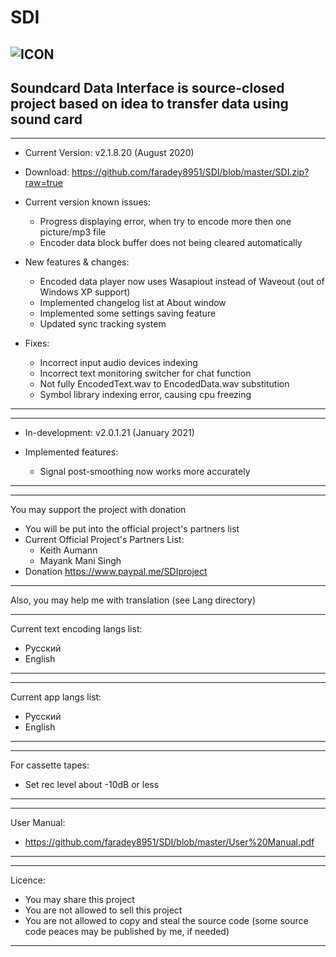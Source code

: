 # SDI 
![ICON](https://i112.fastpic.ru/big/2020/0527/15/8ee92ed9e628774e94b9de0538401315.png)
-----------------------------
Soundcard Data Interface is source-closed project based on idea to transfer data using sound card
-----------------------------

-----------------------------
* Current Version: v2.1.8.20 (August 2020)
- Download: https://github.com/faradey8951/SDI/blob/master/SDI.zip?raw=true

* Current version known issues:
	- Progress displaying error, when try to encode more then one picture/mp3 file
	- Encoder data block buffer does not being cleared automatically
	
* New features & changes:
	- Encoded data player now uses Wasapiout instead of Waveout (out of Windows XP support)
	- Implemented changelog list at About window
	- Implemented some settings saving feature
	- Updated sync tracking system
* Fixes:
	- Incorrect input audio devices indexing
	- Incorrect text monitoring switcher for chat function
	- Not fully EncodedText.wav to EncodedData.wav substitution
	- Symbol library indexing error, causing cpu freezing
-----------------------------
-----------------------------
* In-development: v2.0.1.21 (January 2021)

* Implemented features:
	- Signal post-smoothing now works more accurately
-----------------------------

-----------------------------
You may support the project with donation
- You will be put into the official project's partners list
- Current Official Project's Partners List:
  * Keith Aumann
  * Mayank Mani Singh
- Donation https://www.paypal.me/SDIproject
-----------------------------

Also, you may help me with translation (see Lang directory)

-----------------------------
Current text encoding langs list:
- Русский
- English
-----------------------------

-----------------------------
Current app langs list:
- Русский
- English
-----------------------------

-----------------------------
For cassette tapes:
- Set rec level about -10dB or less
-----------------------------

-----------------------------
User Manual:
- https://github.com/faradey8951/SDI/blob/master/User%20Manual.pdf
-----------------------------

-----------------------------
Licence:
- You may share this project
- You are not allowed to sell this project
- You are not allowed to copy and steal the source code (some source code peaces may be published by me, if needed)
-----------------------------
